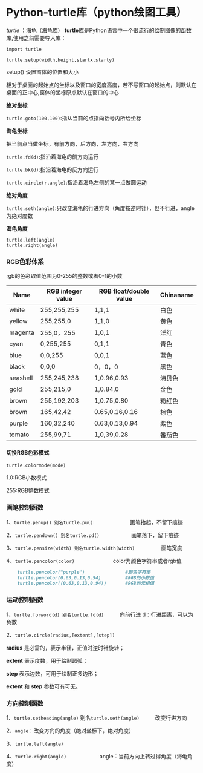 # Python-turtle库（python绘图工具）
_turtle_ ：海龟（海龟库） 
**turtle**库是Python语言中一个很流行的绘制图像的函数库,使用之前需要导入库：

`import turtle`

`turtle.setup(width,height,startx,starty)`

setup() 设置窗体的位置和大小

相对于桌面的起始点的坐标以及窗口的宽度高度，若不写窗口的起始点，则默认在桌面的正中心,窗体的坐标原点默认在窗口的中心

**绝对坐标**

`turtle.goto(100,100)`:指从当前的点指向括号内所给坐标

**海龟坐标**

把当前点当做坐标，有前方向，后方向，左方向，右方向

`turtle.fd(d)`:指沿着海龟的前方向运行

`turtle.bk(d)`:指沿着海龟的反方向运行

`turtle.circle(r,angle)`:指沿着海龟左侧的某一点做圆运动

**绝对角度**

`turtle.seth(angle)`:只改变海龟的行进方向（角度按逆时针），但不行进，angle为绝对度数

**海龟角度**

```markdow
turtle.left(angle)
turtle.right(angle)
```

### RGB色彩体系

rgb的色彩取值范围为0-255的整数或者0-1的小数

|Name     |RGB integer value| RGB float/double value|Chinaname |
|----|----|----|----|
|white    |255,255,255      |         1,1,1         |    白色  |
|yellow   |255,255,0        |         1,1,0         |    黄色  |
|magenta  |255,0，255       |          1,0,1        |    洋红  |
|cyan     |0,255,255        |         0,1,1         |    青色  |
|blue     |0,0,255          |         0,0,1         |    蓝色  |
|black    |0,0,0            |         0，0，0       |    黑色  |
|seashell |255,245,238      |         1,0.96,0.93   |    海贝色|
|gold     |255,215,0        |         1,0.84,0      |    金色  |
|brown    |255,192,203      |         1,0.75,0.80   |    粉红色|
|brown    |165,42,42        |         0.65,0.16,0.16|    棕色  |
|purple   |160,32,240       |         0.63,0.13,0.94|    紫色  |
|tomato   |255,99,71        |         1,0,39,0.28   |    番茄色|

#### 切换RGB色彩模式　

`turtle.colormode(mode)`

1.0:RGB小数模式

255:RGB整数模式

### 画笔控制函数

1、`turtle.penup() 别名turtle.pu()`　　　　　　　画笔抬起，不留下痕迹

2、`turtle.pendown() 别名turtle.pd()`　　　　　　画笔落下，留下痕迹

3、`turtle.pensize(width) 别名turtle.width(width)`　　　　　画笔宽度

4、`turtle.pencolor(color)`      　　　　　　　color为颜色字符串或者rgb值

```markdown
    turtle.pencolor("purple")               #颜色字符串
    turtle.pencolor(0.63,0.13,0.94)         #RGB的小数值
    turtle.pencolor((0.63,0.13,0.94))       #RGB的元组值
```

### 运动控制函数　　

1、`turtle.forword(d) 别名turtle.fd(d)`　　　向前行进        d：行进距离，可以为负数

2、`turtle.circle(radius,[extent],[step])`

**radius** 是必需的，表示半径，正值时逆时针旋转；

**extent** 表示度数，用于绘制圆弧；

**step** 表示边数，可用于绘制正多边形；

**extent** 和 **step** 参数可有可无。



### 方向控制函数

1、`turtle.setheading(angle)` 别名`turtle.seth(angle)`　　　改变行进方向

2、`angle`：改变方向的角度（绝对坐标下，绝对角度）

3、`turtle.left(angle)`

4、`turtle.right(angle)`   　　　　　　angle：当前方向上转过得角度（海龟角度）